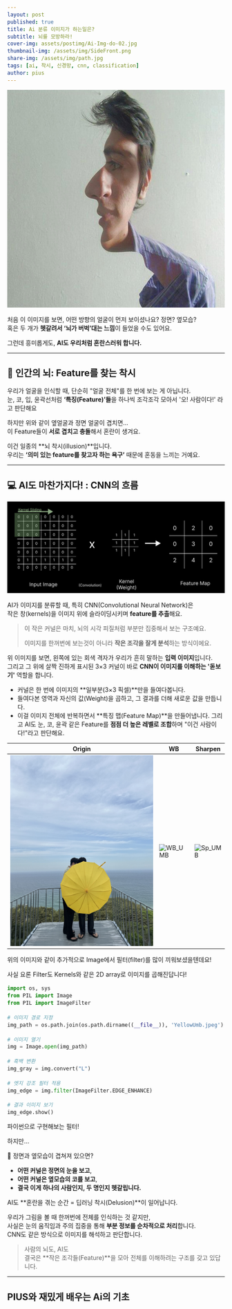 ```yaml
---
layout: post
published: true
title: Ai 분류 이미지가 하는일은?
subtitle: 뇌를 모방하라!
cover-img: assets/postimg/Ai-Img-do-02.jpg
thumbnail-img: /assets/img/SideFront.png
share-img: /assets/img/path.jpg
tags: [ai, 착시, 신경망, cnn, classification]
author: pius
---
```



   
![Side and Front Image](https://raw.githubusercontent.com/piusAI/piusai.github.io/master/assets/postimg/SideFront.png)

처음 이 이미지를 보면, 어떤 방향의 얼굴이 먼저 보이셨나요?
정면? 옆모습?  
혹은 두 개가 **헷갈려서 ‘뇌가 버벅’대는 느낌**이 들었을 수도 있어요.

그런데 흥미롭게도, **AI도 우리처럼 혼란스러워 합니다.**

---

## 🧠 인간의 뇌: Feature를 찾는 착시

우리가 얼굴을 인식할 때, 단순히 "얼굴 전체"를 한 번에 보는 게 아닙니다.  
눈, 코, 입, 윤곽선처럼 **‘특징(Feature)’들**을 하나씩 조각조각 모아서 '오! 사람이다!' 라고 판단해요

하지만 위와 같이 옆얼굴과 정면 얼굴이 겹치면…  
이 Feature들이 **서로 겹치고 충돌**해서 혼란이 생겨요.

이건 일종의 **뇌 착시(illusion)**입니다.  
우리는 **‘의미 있는 feature를 찾고자 하는 욕구’** 때문에 혼동을 느끼는 거예요.

---

## 💻 AI도 마찬가지다! : CNN의 흐름

![Convolution](https://raw.githubusercontent.com/piusAI/piusai.github.io/master/assets/postimg/Ai-Img-do-01.jpg)

AI가 이미지를 분류할 때, 특히 CNN(Convolutional Neural Network)은  
작은 창(kernels)을 이미지 위에 슬라이딩시키며 **feature를 추출**해요.

> 이 작은 커널은 마치, 뇌의 시각 피질처럼 부분만 집중해서 보는 구조예요.
>
> 이미지를 한꺼번에 보는것이 아니라 **작은 조각을 잘게 분석**하는 방식이에요.

위 이미지를 보면, 왼쪽에 있는 회색 격자가 우리가 흔히 말하는 **입력 이미지**입니다.  
그리고 그 위에 살짝 진하게 표시된 3×3 커널이 바로 **CNN이 이미지를 이해하는 '돋보기'** 역할을 합니다.

- 커널은 한 번에 이미지의 **일부분(3×3 픽셀)**만을 들여다봅니다.
- 들여다본 영역과 자신의 값(Weight)을 곱하고, 그 결과를 더해 새로운 값을 만듭니다.
- 이걸 이미지 전체에 반복하면서 **특징 맵(Feature Map)**을 만들어냅니다.
그리고 AI도 눈, 코, 윤곽 같은 Feature를 **점점 더 높은 레벨로 조합**하며 "이건 사람이다!"라고 판단해요.

| Origin | WB | Sharpen|
| --- | ---| ---|
| ![origin_UMB](https://raw.githubusercontent.com/piusAI/piusai.github.io/master/assets/postimg/YellowUmb.jpeg) | ![WB_UMB](https://raw.githubusercontent.com/piusAI/piusai.github.io/master/assets/postimg/YellowUmb_WB.png) | ![Sp_UMB](https://raw.githubusercontent.com/piusAI/piusai.github.io/master/assets/postimg/YellowUmb_SP.PNG) |

위의 이미지와 같이 추가적으로 Image에서 필터(filter)를 많이 끼워보셨을텐데요!

사실 요론 Filter도 Kernels와 같은 2D array로 이미지를 곱해진답니다!



```python
import os, sys
from PIL import Image
from PIL import ImageFilter

# 이미지 경로 지정
img_path = os.path.join(os.path.dirname((__file__)), 'YellowUmb.jpeg')

# 이미지 열기
img = Image.open(img_path)

# 흑백 변환
img_gray = img.convert("L")

# 엣지 강조 필터 적용
img_edge = img.filter(ImageFilter.EDGE_ENHANCE)

# 결과 이미지 보기
img_edge.show()
```
파이썬으로 구현해보는 필터!



하지만…

👀 정면과 옆모습이 겹쳐져 있으면?

- **어떤 커널은 정면의 눈을 보고**,  
- **어떤 커널은 옆모습의 코를 보고**,  
- **결국 이게 하나의 사람인지, 두 명인지 헷갈립니다.**

AI도 **혼란을 겪는 순간 = 딥러닝 착시(Delusion)**이 일어납니다.


우리가 그림을 볼 때 한꺼번에 전체를 인식하는 것 같지만,  
사실은 눈의 움직임과 주의 집중을 통해 **부분 정보를 순차적으로 처리**합니다.  
CNN도 같은 방식으로 이미지를 해석하고 판단합니다.

> 사람의 뇌도, AI도  
> 결국은 **작은 조각들(Feature)**을 모아 전체를 이해하려는 구조를 갖고 있답니다.


---

PIUS와 재밌게 배우는 Ai의 기초
---




